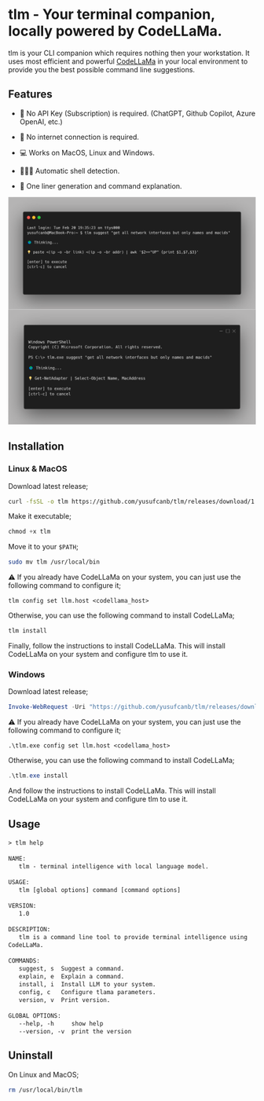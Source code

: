 # tlm - Your terminal companion, locally powered by CodeLLaMa.

tlm is your CLI companion which requires nothing then your workstation. It uses most efficient and powerful [CodeLLaMa](https://ai.meta.com/blog/code-llama-large-language-model-coding/) in your local environment to provide you the best possible command line suggestions.

## Features

- 💸 No API Key (Subscription) is required. (ChatGPT, Github Copilot, Azure OpenAI, etc.) 

- 📡 No internet connection is required.

- 💻 Works on MacOS, Linux and Windows.

- 👩🏻‍💻 Automatic shell detection.
 
- 🚀 One liner generation and command explanation.


![](./assets/tlm-in-action.png)

## Installation

### Linux & MacOS

Download latest release;

```bash
curl -fsSL -o tlm https://github.com/yusufcanb/tlm/releases/download/1.0-alpha.0/tlama_1.0-alpha.0_linux_amd64
```

Make it executable;

```powershell
chmod +x tlm
```

Move it to your `$PATH`;

```bash
sudo mv tlm /usr/local/bin
```

⚠️ If you already have CodeLLaMa on your system, you can just use the following command to configure it;
```
tlm config set llm.host <codellama_host>
```

Otherwise, you can use the following command to install CodeLLaMa;

```bash
tlm install
```
Finally, follow the instructions to install CodeLLaMa. This will install CodeLLaMa on your system and configure tlm to use it.

### Windows

Download latest release;

```powershell
Invoke-WebRequest -Uri "https://github.com/yusufcanb/tlm/releases/download/1.0-alpha.0/tlama_1.0-alpha.0_windows_amd64.exe" -OutFile "tlm.exe"
```

⚠️ If you already have CodeLLaMa on your system, you can just use the following command to configure it;
```
.\tlm.exe config set llm.host <codellama_host>
```

Otherwise, you can use the following command to install CodeLLaMa;

```powershell
.\tlm.exe install
```

And follow the instructions to install CodeLLaMa. This will install CodeLLaMa on your system and configure tlm to use it.

## Usage

```
> tlm help      

NAME:
   tlm - terminal intelligence with local language model.                      
                                                                               
USAGE:                                                                         
   tlm [global options] command [command options]                              
                                                                               
VERSION:                                                                       
   1.0                                                                         
                                                                               
DESCRIPTION:                                                                   
   tlm is a command line tool to provide terminal intelligence using CodeLLaMa.
                                                                               
COMMANDS:                                                                      
   suggest, s  Suggest a command.                                              
   explain, e  Explain a command.                                              
   install, i  Install LLM to your system.                                     
   config, c   Configure tlama parameters.                                     
   version, v  Print version.                                                  
                                                                               
GLOBAL OPTIONS:                                                                
   --help, -h     show help                                                    
   --version, -v  print the version 
```


## Uninstall

On Linux and MacOS;

```bash
rm /usr/local/bin/tlm
```

